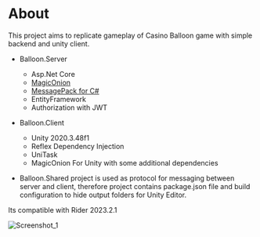 # About
This project aims to replicate gameplay of Casino Balloon game with simple backend and unity client.

- Balloon.Server
    - Asp.Net Core
    - [MagicOnion](https://github.com/Cysharp/MagicOnion)
    - [MessagePack for C#](https://github.com/neuecc/MessagePack-CSharp)
    - EntityFramework
    - Authorization with JWT

- Balloon.Client
    - Unity 2020.3.48f1
    - Reflex Dependency Injection
    - UniTask
    - MagicOnion For Unity with some additional dependencies

- Balloon.Shared project is used as protocol for messaging between server and client, therefore project contains package.json file and build configuration to hide output folders for Unity Editor.

Its compatible with Rider 2023.2.1

![Screenshot_1](https://github.com/myrisee/BalloonProject/assets/9747463/1f6edef2-b2cd-4019-991e-3b236a8ff3cc)

